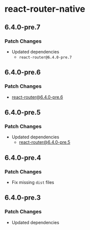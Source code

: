 # react-router-native

## 6.4.0-pre.7

### Patch Changes

- Updated dependencies
  - `react-router@6.4.0-pre.7`

## 6.4.0-pre.6

### Patch Changes

- react-router@6.4.0-pre.6

## 6.4.0-pre.5

### Patch Changes

- Updated dependencies
  - react-router@6.4.0-pre.5

## 6.4.0-pre.4

### Patch Changes

- Fix missing `dist` files

## 6.4.0-pre.3

### Patch Changes

- Updated dependencies
